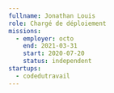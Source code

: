 ```yaml
---
fullname: Jonathan Louis
role: Chargé de déploiement
missions:
  - employer: octo
    end: 2021-03-31
    start: 2020-07-20
    status: independent
startups:
  - codedutravail
---
```

